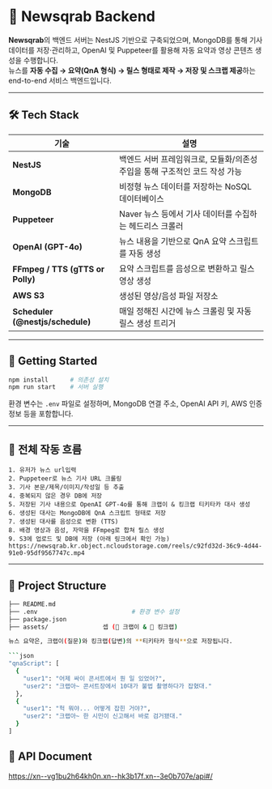 # 📡 Newsqrab Backend

**Newsqrab**의 백엔드 서버는 NestJS 기반으로 구축되었으며, MongoDB를 통해 기사 데이터를 저장·관리하고, OpenAI 및 Puppeteer를 활용해 자동 요약과 영상 콘텐츠 생성을 수행합니다.  
뉴스를 **자동 수집 → 요약(QnA 형식) → 릴스 형태로 제작 → 저장 및 스크랩 제공**하는 end-to-end 서비스 백엔드입니다.

---

## 🛠️ Tech Stack

| 기술 | 설명 |
|------|------|
| **NestJS** | 백엔드 서버 프레임워크로, 모듈화/의존성 주입을 통해 구조적인 코드 작성 가능 |
| **MongoDB** | 비정형 뉴스 데이터를 저장하는 NoSQL 데이터베이스 |
| **Puppeteer** | Naver 뉴스 등에서 기사 데이터를 수집하는 헤드리스 크롤러 |
| **OpenAI (GPT-4o)** | 뉴스 내용을 기반으로 QnA 요약 스크립트를 자동 생성 |
| **FFmpeg / TTS (gTTS or Polly)** | 요약 스크립트를 음성으로 변환하고 릴스 영상 생성 |
| **AWS S3** | 생성된 영상/음성 파일 저장소 |
| **Scheduler (@nestjs/schedule)** | 매일 정해진 시간에 뉴스 크롤링 및 자동 릴스 생성 트리거 |

---

## 🚀 Getting Started

```bash
npm install      # 의존성 설치
npm run start    # 서버 실행
```

환경 변수는 `.env` 파일로 설정하며, MongoDB 연결 주소, OpenAI API 키, AWS 인증 정보 등을 포함합니다.

---

## 🔄 전체 작동 흐름

```text
1. 유저가 뉴스 url입력
2. Puppeteer로 뉴스 기사 URL 크롤링
3. 기사 본문/제목/이미지/작성일 등 추출
4. 중복되지 않은 경우 DB에 저장
5. 저장된 기사 내용으로 OpenAI GPT-4o를 통해 크랩이 & 킹크랩 티키타카 대사 생성
6. 생성된 대사는 MongoDB에 QnA 스크립트 형태로 저장
7. 생성된 대사를 음성으로 변환 (TTS)
8. 배경 영상과 음성, 자막을 FFmpeg로 합쳐 릴스 생성
9. S3에 업로드 및 DB에 저장 (아래 링크에서 확인 가능)
https://newsqrab.kr.object.ncloudstorage.com/reels/c92fd32d-36c9-4d44-91e0-95df9567747c.mp4
```

---

## 📂 Project Structure

```bash
├── README.md
├── .env                          # 환경 변수 설정
├── package.json
├── assets/               셉 (👦 크랩이 & 👴 킹크랩)

뉴스 요약은, 크랩이(질문)와 킹크랩(답변)의 **티키타카 형식**으로 저장됩니다.

```json
"qnaScript": [
  {
    "user1": "어제 싸이 콘서트에서 뭔 일 있었어?",
    "user2": "크랩아~ 콘서트장에서 10대가 불법 촬영하다가 잡혔대."
  },
  {
    "user1": "헉 뭐야... 어떻게 잡힌 거야?",
    "user2": "크랩아~ 한 시민이 신고해서 바로 검거됐대."
  }
]
```
## 📂 API Document
https://xn--vg1bu2h64kh0n.xn--hk3b17f.xn--3e0b707e/api#/
